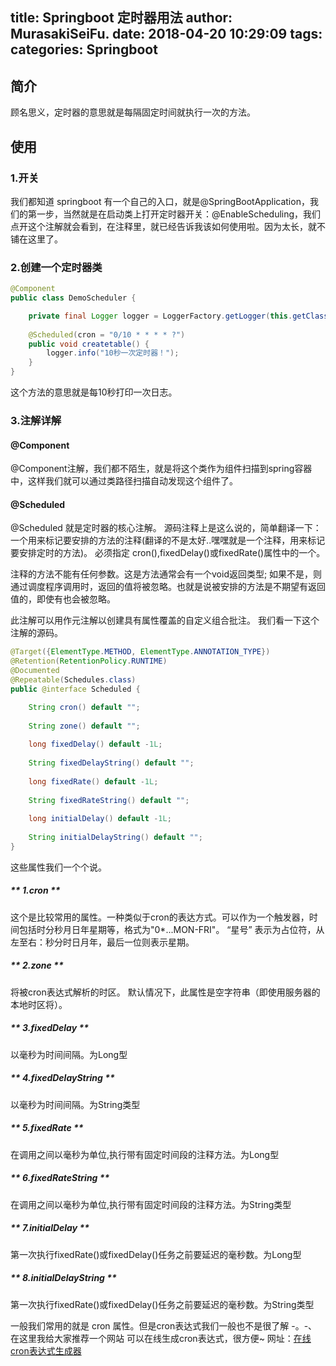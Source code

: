 title: Springboot 定时器用法
author: MurasakiSeiFu.
date: 2018-04-20 10:29:09
tags:
categories: Springboot
---
## 简介
顾名思义，定时器的意思就是每隔固定时间就执行一次的方法。
## 使用
### 1.开关
我们都知道 springboot 有一个自己的入口，就是@SpringBootApplication，我们的第一步，当然就是在启动类上打开定时器开关：@EnableScheduling，我们点开这个注解就会看到，在注释里，就已经告诉我该如何使用啦。因为太长，就不铺在这里了。
### 2.创建一个定时器类
``` java
@Component
public class DemoScheduler {

    private final Logger logger = LoggerFactory.getLogger(this.getClass());
    
    @Scheduled(cron = "0/10 * * * * ?")
    public void createtable() {
        logger.info("10秒一次定时器！");
    }
}
```
这个方法的意思就是每10秒打印一次日志。
### 3.注解详解
#### @Component
@Component注解，我们都不陌生，就是将这个类作为组件扫描到spring容器中，这样我们就可以通过类路径扫描自动发现这个组件了。
#### @Scheduled
@Scheduled 就是定时器的核心注解。
源码注释上是这么说的，简单翻译一下：
一个用来标记要安排的方法的注释(翻译的不是太好..嘿嘿就是一个注释，用来标记要安排定时的方法)。 必须指定 cron(),fixedDelay()或fixedRate()属性中的一个。

注释的方法不能有任何参数。这是方法通常会有一个void返回类型; 如果不是，则通过调度程序调用时，返回的值将被忽略。也就是说被安排的方法是不期望有返回值的，即使有也会被忽略。

此注解可以用作元注解以创建具有属性覆盖的自定义组合批注。
我们看一下这个注解的源码。
``` Java
@Target({ElementType.METHOD, ElementType.ANNOTATION_TYPE})  
@Retention(RetentionPolicy.RUNTIME)  
@Documented  
@Repeatable(Schedules.class)  
public @interface Scheduled {

    String cron() default "";  
  
    String zone() default "";  
  
    long fixedDelay() default -1L;  
  
    String fixedDelayString() default "";  
  
    long fixedRate() default -1L;  
  
    String fixedRateString() default "";  
  
    long initialDelay() default -1L;  
  
    String initialDelayString() default "";  
} 
```
这些属性我们一个个说。
##### ** 1.cron **
这个是比较常用的属性。一种类似于cron的表达方式。可以作为一个触发器，时间包括时分秒月日年星期等，格式为"0*...MON-FRI"。
“星号” 表示为占位符，从左至右：秒分时日月年，最后一位则表示星期。
##### ** 2.zone **
将被cron表达式解析的时区。 默认情况下，此属性是空字符串（即使用服务器的本地时区将）。
##### ** 3.fixedDelay **
以毫秒为时间间隔。为Long型
##### ** 4.fixedDelayString **
以毫秒为时间间隔。为String类型
##### ** 5.fixedRate **
在调用之间以毫秒为单位,执行带有固定时间段的注释方法。为Long型
##### ** 6.fixedRateString **
在调用之间以毫秒为单位,执行带有固定时间段的注释方法。为String类型
##### ** 7.initialDelay **
第一次执行fixedRate()或fixedDelay()任务之前要延迟的毫秒数。为Long型
##### ** 8.initialDelayString **
第一次执行fixedRate()或fixedDelay()任务之前要延迟的毫秒数。为String类型

一般我们常用的就是 cron 属性。但是cron表达式我们一般也不是很了解 -。-、
在这里我给大家推荐一个网站 可以在线生成cron表达式，很方便~
网址：[在线cron表达式生成器](http://cron.qqe2.com/)









